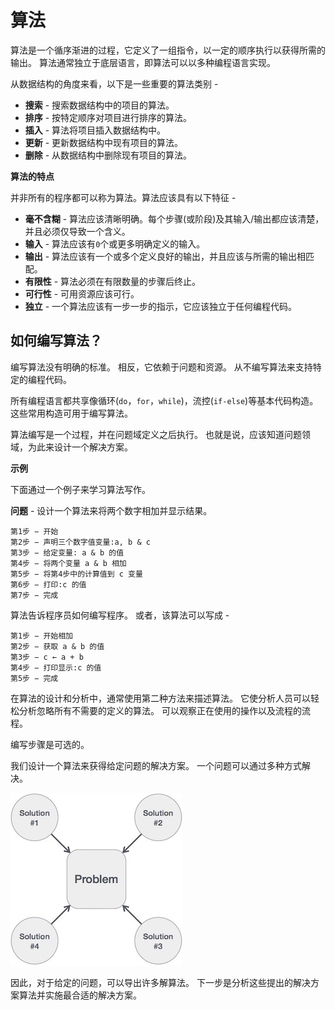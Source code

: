 # 算法	

算法是一个循序渐进的过程，它定义了一组指令，以一定的顺序执行以获得所需的输出。 算法通常独立于底层语言，即算法可以以多种编程语言实现。

从数据结构的角度来看，以下是一些重要的算法类别 -

- **搜索** - 搜索数据结构中的项目的算法。
- **排序** - 按特定顺序对项目进行排序的算法。
- **插入** - 算法将项目插入数据结构中。
- **更新** - 更新数据结构中现有项目的算法。
- **删除** - 从数据结构中删除现有项目的算法。

**算法的特点**

并非所有的程序都可以称为算法。算法应该具有以下特征 -

- **毫不含糊** - 算法应该清晰明确。每个步骤(或阶段)及其输入/输出都应该清楚，并且必须仅导致一个含义。
- **输入** - 算法应该有`0`个或更多明确定义的输入。
- **输出** - 算法应该有一个或多个定义良好的输出，并且应该与所需的输出相匹配。
- **有限性** - 算法必须在有限数量的步骤后终止。
- **可行性** - 可用资源应该可行。
- **独立** - 一个算法应该有一步一步的指示，它应该独立于任何编程代码。

## 如何编写算法？

编写算法没有明确的标准。 相反，它依赖于问题和资源。 从不编写算法来支持特定的编程代码。

所有编程语言都共享像循环(`do`，`for`，`while`)，流控(`if-else`)等基本代码构造。这些常用构造可用于编写算法。

算法编写是一个过程，并在问题域定义之后执行。 也就是说，应该知道问题领域，为此来设计一个解决方案。

**示例**

下面通过一个例子来学习算法写作。

**问题** - 设计一个算法来将两个数字相加并显示结果。

```shell
第1步 − 开始
第2步 − 声明三个数字值变量:a, b & c
第3步 − 给定变量: a & b 的值
第4步 − 将两个变量 a & b 相加
第5步 − 将第4步中的计算值到 c 变量
第6步 − 打印:c 的值
第7步 − 完成
```

算法告诉程序员如何编写程序。 或者，该算法可以写成 -

```shell
第1步 − 开始相加
第2步 − 获取 a & b 的值
第3步 − c ← a + b
第4步 − 打印显示:c 的值
第5步 − 完成
```

在算法的设计和分析中，通常使用第二种方法来描述算法。 它使分析人员可以轻松分析忽略所有不需要的定义的算法。 可以观察正在使用的操作以及流程的流程。

编写步骤是可选的。

我们设计一个算法来获得给定问题的解决方案。 一个问题可以通过多种方式解决。

![img](./images/algorithm.jpg)

因此，对于给定的问题，可以导出许多解算法。 下一步是分析这些提出的解决方案算法并实施最合适的解决方案。